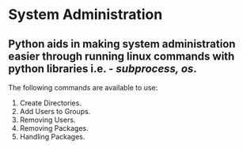 # System Administration
## Python aids in making system administration easier through running linux commands with python libraries i.e. - ***subprocess, os***.

The following commands are available to use:
1. Create Directories.
1. Add Users to Groups.
1. Removing Users.
1. Removing Packages.
1. Handling Packages.